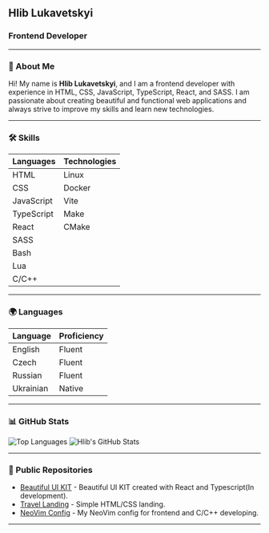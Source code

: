 ## Hlib Lukavetskyi
### Frontend Developer

---

### 🚀 About Me
Hi! My name is **Hlib Lukavetskyi**, and I am a frontend developer with experience in HTML, CSS, JavaScript, TypeScript, React, and SASS. I am passionate about creating beautiful and functional web applications and always strive to improve my skills and learn new technologies.

---

### 🛠 Skills
| **Languages**   | **Technologies** |
|-----------------|------------------|
| HTML            | Linux            |
| CSS             | Docker           |
| JavaScript      | Vite             |
| TypeScript      | Make             |
| React           | CMake            |
| SASS            |                  |
| Bash            |                  |
| Lua             |                  |
| C/C++           |                  |

---

### 🌍 Languages
| **Language**  | **Proficiency** |
|---------------|-----------------|
| English       | Fluent          |
| Czech         | Fluent          |
| Russian       | Fluent          |
| Ukrainian     | Native          |

---

### 📊 GitHub Stats

![Top Languages](https://github-readme-stats.vercel.app/api/top-langs/?username=lukavetskyi&layout=donut&theme=radical) ![Hlib's GitHub Stats](https://github-readme-stats.vercel.app/api?username=lukavetskyi&show_icons=true&theme=radical)

---

### 📂 Public Repositories

- [Beautiful UI KIT](https://github.com/lukavetskyi/ui-kit-react) - Beautiful UI KIT created with React and Typescript(In development).
- [Travel Landing](https://github.com/lukavetskyi/travel-landing-website) - Simple HTML/CSS landing.
- [NeoVim Config](https://github.com/lukavetskyi/config.nvim) - My NeoVim config for frontend and C/C++ developing.

---

